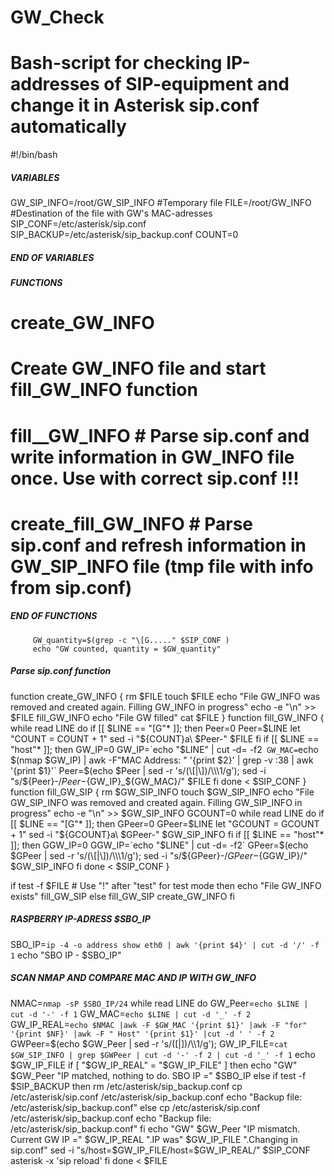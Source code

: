 # GW_Check
# Bash-script for checking IP-addresses of SIP-equipment and change it in Asterisk sip.conf automatically
#!/bin/bash
##### VARIABLES
GW_SIP_INFO=/root/GW_SIP_INFO #Temporary file
FILE=/root/GW_INFO #Destination of the file with GW's MAC-adresses
SIP_CONF=/etc/asterisk/sip.conf
SIP_BACKUP=/etc/asterisk/sip_backup.conf
COUNT=0
##### END OF VARIABLES
##### FUNCTIONS
# create_GW_INFO    
# Create GW_INFO file and start fill_GW_INFO function
# fill__GW_INFO    # Parse sip.conf and write information in GW_INFO file once. Use with correct sip.conf !!!
# create_fill_GW_INFO   # Parse sip.conf and refresh information in GW_SIP_INFO file (tmp file with info from sip.conf)
##### END OF FUNCTIONS
         GW_quantity=$(grep -c "\[G....." $SIP_CONF )
         echo "GW counted, quantity = $GW_quantity"
##### Parse sip.conf function
function create_GW_INFO {
                rm $FILE
                touch $FILE
                echo "File GW_INFO was removed and created again. Filling GW_INFO in progress"
                echo -e "\n" >> $FILE
                fill_GW_INFO
                echo "File GW filled"
                cat $FILE
}
function fill_GW_INFO {
                while read LINE
                        do
                            if [[ $LINE == "[G"* ]];
                             then
                              Peer=0
                              Peer=$LINE
                              let "COUNT = COUNT + 1"
                                 sed -i "${COUNT}a\ $Peer-" $FILE
                            fi
                            if [[ $LINE == "host"* ]];
                                 then
                                 GW_IP=0
                                 GW_IP=`echo "$LINE" | cut -d= -f2`
                GW_MAC=`echo $(nmap $GW_IP) | awk -F"MAC Address: " '{print $2}' | grep -v :38 | awk '{print $1}'`
                                Peer=$(echo $Peer  | sed -r 's/(\[|\])/\\\1/g');
sed -i "s/${Peer}-/${Peer}-${GW_IP}_${GW_MAC}/" $FILE
                            fi
 done < $SIP_CONF
}
function fill_GW_SIP {
 rm $GW_SIP_INFO
 touch $GW_SIP_INFO
                echo "File GW_SIP_INFO was removed and created again. Filling GW_SIP_INFO in progress"
                echo -e "\n" >> $GW_SIP_INFO
                GCOUNT=0
               while read LINE
                        do
                            if [[ $LINE == "[G"* ]];
                             then
                             GPeer=0
                             GPeer=$LINE
                              let "GCOUNT = GCOUNT + 1"
                                 sed -i "${GCOUNT}a\ $GPeer-" $GW_SIP_INFO
                            fi
                            if [[ $LINE == "host"* ]];
                                 then
                                 GGW_IP=0
                                 GGW_IP=`echo "$LINE" | cut -d= -f2`
                               GPeer=$(echo $GPeer  | sed -r 's/(\[|\])/\\\1/g');
                                sed -i "s/${GPeer}-/${GPeer}-${GGW_IP}/" $GW_SIP_INFO
                            fi
 done < $SIP_CONF
}

if test -f $FILE # Use "!" after "test" for test mode
        then
         echo "File GW_INFO exists"
         fill_GW_SIP
        else
        fill_GW_SIP
        create_GW_INFO
fi
##### RASPBERRY IP-ADRESS $SBO_IP
SBO_IP=`ip -4 -o address show eth0 | awk '{print $4}' | cut -d '/' -f 1`
echo "SBO IP - $SBO_IP"
##### SCAN NMAP AND COMPARE MAC AND IP WITH GW_INFO
NMAC=`nmap -sP $SBO_IP/24`
while read LINE
 do
  GW_Peer=`echo $LINE | cut -d '-' -f 1`
  GW_MAC=`echo $LINE | cut -d '_' -f 2`
  GW_IP_REAL=`echo $NMAC |awk -F $GW_MAC '{print $1}' |awk -F "for" '{print $NF}' |awk -F " Host" '{print $1}' |cut -d ' ' -f 2 `
 GWPeer=$(echo $GW_Peer  | sed -r 's/(\[|\])/\\\1/g');
 GW_IP_FILE=`cat $GW_SIP_INFO | grep $GWPeer | cut -d '-' -f 2 | cut -d '_' -f 1`
 echo $GW_IP_FILE
  if [ "$GW_IP_REAL" = "$GW_IP_FILE" ]
   then
    echo "GW" $GW_Peer "IP matched, nothing to do. SBO IP =" $SBO_IP
   else
if test -f $SIP_BACKUP
        then
         rm /etc/asterisk/sip_backup.conf
cp /etc/asterisk/sip.conf /etc/asterisk/sip_backup.conf
echo "Backup file: /etc/asterisk/sip_backup.conf"
        else
cp /etc/asterisk/sip.conf /etc/asterisk/sip_backup.conf
echo "Backup file: /etc/asterisk/sip_backup.conf"
fi
  echo "GW" $GW_Peer "IP mismatch. Current GW IP =" $GW_IP_REAL ".IP was" $GW_IP_FILE ".Changing in sip.conf"
   sed -i "s/host=$GW_IP_FILE/host=$GW_IP_REAL/" $SIP_CONF
   asterisk -x 'sip reload'
  fi
done < $FILE

